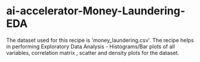 # ai-accelerator-Money-Laundering-EDA
The dataset used for this recipe is 'money_laundering.csv'. The recipe helps in performing Exploratory Data Analysis - Histograms/Bar plots of all variables, correlation matrix , scatter and density plots for the dataset.
